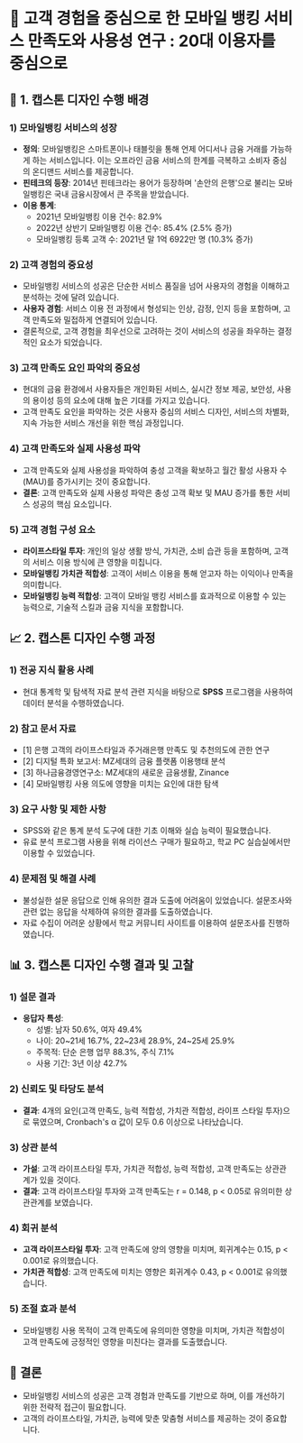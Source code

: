 # 📑 고객 경험을 중심으로 한 모바일 뱅킹 서비스 만족도와 사용성 연구 : 20대 이용자를 중심으로

## 📖 1. 캡스톤 디자인 수행 배경

### 1) 모바일뱅킹 서비스의 성장
- **정의**: 모바일뱅킹은 스마트폰이나 태블릿을 통해 언제 어디서나 금융 거래를 가능하게 하는 서비스입니다. 이는 오프라인 금융 서비스의 한계를 극복하고 소비자 중심의 온디맨드 서비스를 제공합니다.
- **핀테크의 등장**: 2014년 핀테크라는 용어가 등장하며 '손안의 은행'으로 불리는 모바일뱅킹은 국내 금융시장에서 큰 주목을 받았습니다.
- **이용 통계**:
  - 2021년 모바일뱅킹 이용 건수: 82.9%
  - 2022년 상반기 모바일뱅킹 이용 건수: 85.4% (2.5% 증가)
  - 모바일뱅킹 등록 고객 수: 2021년 말 1억 6922만 명 (10.3% 증가)

### 2) 고객 경험의 중요성
- 모바일뱅킹 서비스의 성공은 단순한 서비스 품질을 넘어 사용자의 경험을 이해하고 분석하는 것에 달려 있습니다.
- **사용자 경험**: 서비스 이용 전 과정에서 형성되는 인상, 감정, 인지 등을 포함하며, 고객 만족도와 밀접하게 연결되어 있습니다.
- 결론적으로, 고객 경험을 최우선으로 고려하는 것이 서비스의 성공을 좌우하는 결정적인 요소가 되었습니다.

### 3) 고객 만족도 요인 파악의 중요성
- 현대의 금융 환경에서 사용자들은 개인화된 서비스, 실시간 정보 제공, 보안성, 사용의 용이성 등의 요소에 대해 높은 기대를 가지고 있습니다.
- 고객 만족도 요인을 파악하는 것은 사용자 중심의 서비스 디자인, 서비스의 차별화, 지속 가능한 서비스 개선을 위한 핵심 과정입니다.

### 4) 고객 만족도와 실제 사용성 파악
- 고객 만족도와 실제 사용성을 파악하여 충성 고객을 확보하고 월간 활성 사용자 수(MAU)를 증가시키는 것이 중요합니다.
- **결론**: 고객 만족도와 실제 사용성 파악은 충성 고객 확보 및 MAU 증가를 통한 서비스 성공의 핵심 요소입니다.

### 5) 고객 경험 구성 요소
- **라이프스타일 투자**: 개인의 일상 생활 방식, 가치관, 소비 습관 등을 포함하며, 고객의 서비스 이용 방식에 큰 영향을 미칩니다.
- **모바일뱅킹 가치관 적합성**: 고객이 서비스 이용을 통해 얻고자 하는 이익이나 만족을 의미합니다.
- **모바일뱅킹 능력 적합성**: 고객이 모바일 뱅킹 서비스를 효과적으로 이용할 수 있는 능력으로, 기술적 스킬과 금융 지식을 포함합니다.

## 📈 2. 캡스톤 디자인 수행 과정

### 1) 전공 지식 활용 사례
- 현대 통계학 및 탐색적 자료 분석 관련 지식을 바탕으로 **SPSS** 프로그램을 사용하여 데이터 분석을 수행하였습니다.

### 2) 참고 문서 자료
- [1] 은행 고객의 라이프스타일과 주거래은행 만족도 및 추천의도에 관한 연구
- [2] 디지털 특화 보고서: MZ세대의 금융 플랫폼 이용행태 분석
- [3] 하나금융경영연구소: MZ세대의 새로운 금융생활, Zinance
- [4] 모바일뱅킹 사용 의도에 영향을 미치는 요인에 대한 탐색

### 3) 요구 사항 및 제한 사항
- SPSS와 같은 통계 분석 도구에 대한 기초 이해와 실습 능력이 필요했습니다.
- 유료 분석 프로그램 사용을 위해 라이선스 구매가 필요하고, 학교 PC 실습실에서만 이용할 수 있었습니다.

### 4) 문제점 및 해결 사례
- 불성실한 설문 응답으로 인해 유의한 결과 도출에 어려움이 있었습니다. 설문조사와 관련 없는 응답을 삭제하여 유의한 결과를 도출하였습니다.
- 자료 수집이 어려운 상황에서 학교 커뮤니티 사이트를 이용하여 설문조사를 진행하였습니다.

## 📊 3. 캡스톤 디자인 수행 결과 및 고찰

### 1) 설문 결과
- **응답자 특성**:
  - 성별: 남자 50.6%, 여자 49.4%
  - 나이: 20~21세 16.7%, 22~23세 28.9%, 24~25세 25.9%
  - 주목적: 단순 은행 업무 88.3%, 주식 7.1%
  - 사용 기간: 3년 이상 42.7%

### 2) 신뢰도 및 타당도 분석
- **결과**: 4개의 요인(고객 만족도, 능력 적합성, 가치관 적합성, 라이프 스타일 투자)으로 묶였으며, Cronbach's α 값이 모두 0.6 이상으로 나타났습니다.

### 3) 상관 분석
- **가설**: 고객 라이프스타일 투자, 가치관 적합성, 능력 적합성, 고객 만족도는 상관관계가 있을 것이다.
- **결과**: 고객 라이프스타일 투자와 고객 만족도는 r = 0.148, p < 0.05로 유의미한 상관관계를 보였습니다.

### 4) 회귀 분석
- **고객 라이프스타일 투자**: 고객 만족도에 양의 영향을 미치며, 회귀계수는 0.15, p < 0.001로 유의했습니다.
- **가치관 적합성**: 고객 만족도에 미치는 영향은 회귀계수 0.43, p < 0.001로 유의했습니다.

### 5) 조절 효과 분석
- 모바일뱅킹 사용 목적이 고객 만족도에 유의미한 영향을 미치며, 가치관 적합성이 고객 만족도에 긍정적인 영향을 미친다는 결과를 도출했습니다.

## 📝 결론
- 모바일뱅킹 서비스의 성공은 고객 경험과 만족도를 기반으로 하며, 이를 개선하기 위한 전략적 접근이 필요합니다.
- 고객의 라이프스타일, 가치관, 능력에 맞춘 맞춤형 서비스를 제공하는 것이 중요합니다.
